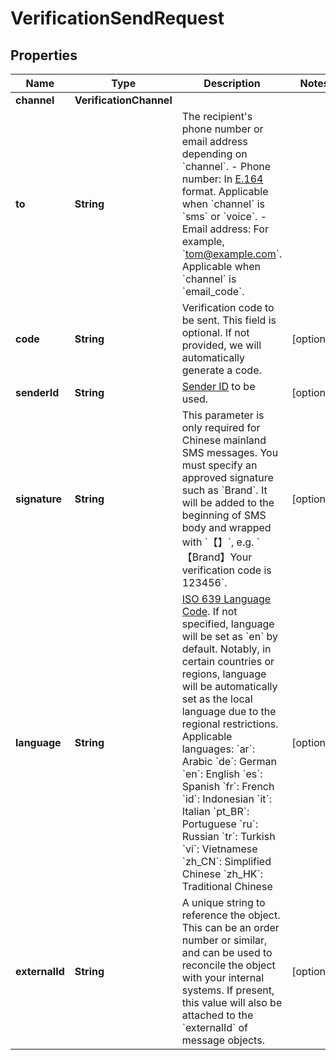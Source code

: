 

# VerificationSendRequest


## Properties

| Name | Type | Description | Notes |
|------------ | ------------- | ------------- | -------------|
|**channel** | **VerificationChannel** |  |  |
|**to** | **String** | The recipient&#39;s phone number or email address depending on &#x60;channel&#x60;. - Phone number: In [E.164](https://en.wikipedia.org/wiki/E.164) format. Applicable when &#x60;channel&#x60; is &#x60;sms&#x60; or &#x60;voice&#x60;. - Email address: For example, &#x60;tom@example.com&#x60;. Applicable when &#x60;channel&#x60; is &#x60;email_code&#x60;. |  |
|**code** | **String** | Verification code to be sent. This field is optional. If not provided, we will automatically generate a code. |  [optional] |
|**senderId** | **String** | [Sender ID](https://help.ycloud.com/en/articles/3080386) to be used. |  [optional] |
|**signature** | **String** | This parameter is only required for Chinese mainland SMS messages. You must specify an approved signature such as &#x60;Brand&#x60;. It will be added to the beginning of SMS body and wrapped with &#x60;【】&#x60;, e.g. &#x60;【Brand】Your verification code is 123456&#x60;. |  [optional] |
|**language** | **String** | [ISO 639 Language Code](https://www.iso.org/iso-639-language-codes.html). If not specified, language will be set as &#x60;en&#x60; by default. Notably, in certain countries or regions, language will be automatically set as the local language due to the regional restrictions. Applicable languages: &#x60;ar&#x60;: Arabic &#x60;de&#x60;: German &#x60;en&#x60;: English &#x60;es&#x60;: Spanish &#x60;fr&#x60;: French &#x60;id&#x60;: Indonesian &#x60;it&#x60;: Italian &#x60;pt_BR&#x60;: Portuguese &#x60;ru&#x60;: Russian &#x60;tr&#x60;: Turkish &#x60;vi&#x60;: Vietnamese &#x60;zh_CN&#x60;: Simplified Chinese &#x60;zh_HK&#x60;: Traditional Chinese |  [optional] |
|**externalId** | **String** | A unique string to reference the object. This can be an order number or similar, and can be used to reconcile the object with your internal systems. If present, this value will also be attached to the &#x60;externalId&#x60; of message objects. |  [optional] |



